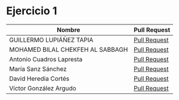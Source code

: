 # Ejercicio 1

| Nombre | Pull Request |
|--------|--------|
| GUILLERMO LUPIÁÑEZ TAPIA | [Pull Request](https://github.com/XDavid1999/PacketService/pull/57) |
| MOHAMED BILAL CHEKFEH AL SABBAGH | [Pull Request](https://github.com/guillelpnz/TextAnalyzer/pull/33) |
| Antonio Cuadros Lapresta | [Pull Request](https://github.com/bytevictor/AnimeFLV-API/pull/49) |
| María Sanz Sánchez | [Pull Request](https://github.com/LCinder/Order-n-Go/pull/67) |
| David Heredia Cortés | [Pull Request](https://github.com/biilal1999/GameStore/pull/66) |
| Víctor González Argudo | [Pull Request](https://github.com/antoniorev/ListenYourMood/pull/35) |

